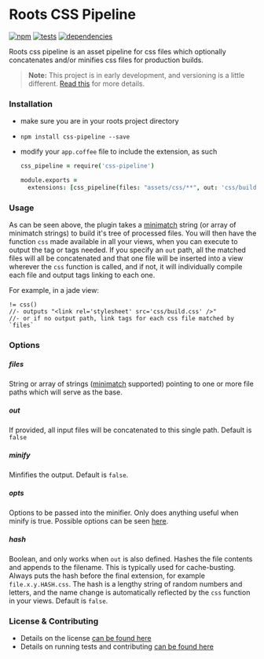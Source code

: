 Roots CSS Pipeline
==================

[![npm](https://badge.fury.io/js/css-pipeline.png)](http://badge.fury.io/js/css-pipeline) [![tests](https://travis-ci.org/carrot/roots-css-pipeline.png?branch=master)](https://travis-ci.org/carrot/roots-css-pipeline) [![dependencies](https://david-dm.org/carrot/roots-css-pipeline.png?theme=shields.io)](https://david-dm.org/carrot/roots-css-pipeline)

Roots css pipeline is an asset pipeline for css files which optionally concatenates and/or minifies css files for production builds.

> **Note:** This project is in early development, and versioning is a little different. [Read this](http://markup.im/#q4_cRZ1Q) for more details.

### Installation

- make sure you are in your roots project directory
- `npm install css-pipeline --save`
- modify your `app.coffee` file to include the extension, as such

  ```coffee
  css_pipeline = require('css-pipeline')

  module.exports =
    extensions: [css_pipeline(files: "assets/css/**", out: 'css/build.css', minify: true)]
  ```

### Usage

As can be seen above, the plugin takes a [minimatch](https://github.com/isaacs/minimatch) string (or array of minimatch strings) to build it's tree of processed files. You will then have the function `css` made available in all your views, when you can execute to output the tag or tags needed. If you specify an `out` path, all the matched files will all be concatenated and that one file will be inserted into a view wherever the `css` function is called, and if not, it will individually compile each file and output tags linking to each one.

For example, in a jade view:

```jade
!= css()
//- outputs "<link rel='stylesheet' src='css/build.css' />"
//- or if no output path, link tags for each css file matched by `files`
```

### Options

##### files
String or array of strings ([minimatch](https://github.com/isaacs/minimatch) supported) pointing to one or more file paths which will serve as the base.

##### out
If provided, all input files will be concatenated to this single path. Default is `false`

##### minify
Minfifies the output. Default is `false`.

##### opts
Options to be passed into the minifier. Only does anything useful when minify is true. Possible options can be seen [here](https://github.com/GoalSmashers/clean-css#how-to-use-clean-css-programmatically).

##### hash
Boolean, and only works when `out` is also defined. Hashes the file contents and appends to the filename. This is typically used for cache-busting. Always puts the hash before the final extension, for example `file.x.y.HASH.css`. The hash is a lengthy string of random numbers and letters, and the name change is automatically reflected by the `css` function in your views. Default is `false`.

### License & Contributing

- Details on the license [can be found here](LICENSE.md)
- Details on running tests and contributing [can be found here](contributing.md)
